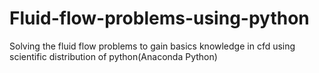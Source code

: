 # Fluid-flow-problems-using-python
Solving the fluid flow problems to gain basics knowledge in cfd using scientific distribution of python(Anaconda Python)
